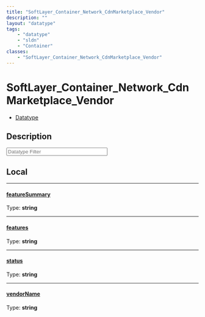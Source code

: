 ```yaml
---
title: "SoftLayer_Container_Network_CdnMarketplace_Vendor"
description: ""
layout: "datatype"
tags:
    - "datatype"
    - "sldn"
    - "Container"
classes:
    - "SoftLayer_Container_Network_CdnMarketplace_Vendor"
---
```


# SoftLayer_Container_Network_CdnMarketplace_Vendor
<div id='service-datatype'>
    <ul id='sldn-reference-tabs'>
        <li id='datatype'> <a href='/reference/datatypes/SoftLayer_Container_Network_CdnMarketplace_Vendor' >Datatype</a></li>
    </ul>
</div>

## Description 








<!-- Filer BEGIN -->
<div class="view-filters">
        <div class="clearfix">
            <div class="search-input-box">
                <input placeholder="Datatype Filter" onkeyup="titleSearch(inputId='prop-input', divId='properties', elementClass='prop-row')" 
                    type="text" id="prop-input" value="" size="30" maxlength="128" class="form-text">
            </div>
        </div>
</div>
<!-- Filer END -->

<div id="properties" class="content">
<div id="localProperties" class="prop-content" >

## Local
<div class="prop-row">

-----
[featureSummary]: #featuresummary
#### [featureSummary]
  
<span class="type-label">Type: </span>**string**  



</div>
<div class="prop-row">

-----
[features]: #features
#### [features]
  
<span class="type-label">Type: </span>**string**  



</div>
<div class="prop-row">

-----
[status]: #status
#### [status]
  
<span class="type-label">Type: </span>**string**  



</div>
<div class="prop-row">

-----
[vendorName]: #vendorname
#### [vendorName]
  
<span class="type-label">Type: </span>**string**  



</div>
</div>
<!-- LOCAL PROPERTY END -->

</div>


